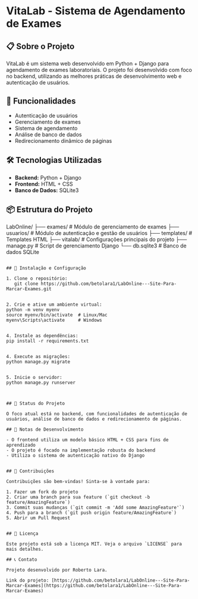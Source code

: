 # VitaLab - Sistema de Agendamento de Exames

## 📋 Sobre o Projeto

VitaLab é um sistema web desenvolvido em Python + Django para agendamento de exames laboratoriais. O projeto foi desenvolvido com foco no backend, utilizando as melhores práticas de desenvolvimento web e autenticação de usuários.

## 🚀 Funcionalidades

- Autenticação de usuários
- Gerenciamento de exames
- Sistema de agendamento
- Análise de banco de dados
- Redirecionamento dinâmico de páginas

## 🛠️ Tecnologias Utilizadas

- **Backend:** Python + Django
- **Frontend:** HTML + CSS
- **Banco de Dados:** SQLite3

## 📦 Estrutura do Projeto
LabOnline/
├── exames/          # Módulo de gerenciamento de exames
├── usuarios/        # Módulo de autenticação e gestão de usuários
├── templates/       # Templates HTML
├── vitalab/         # Configurações principais do projeto
├── manage.py        # Script de gerenciamento Django
└── db.sqlite3       # Banco de dados SQLite

```plaintext

## 🔧 Instalação e Configuração

1. Clone o repositório:
   git clone https://github.com/betolara1/LabOnline---Site-Para-Marcar-Exames.git


2. Crie e ative um ambiente virtual:
python -m venv myenv
source myenv/bin/activate  # Linux/Mac
myenv\Scripts\activate     # Windows


4. Instale as dependências:
pip install -r requirements.txt


4. Execute as migrações:
python manage.py migrate


5. Inicie o servidor:
python manage.py runserver



## 🚧 Status do Projeto

O foco atual está no backend, com funcionalidades de autenticação de usuários, análise de banco de dados e redirecionamento de páginas.

## 📝 Notas de Desenvolvimento

- O frontend utiliza um modelo básico HTML + CSS para fins de aprendizado
- O projeto é focado na implementação robusta do backend
- Utiliza o sistema de autenticação nativo do Django


## 👥 Contribuições

Contribuições são bem-vindas! Sinta-se à vontade para:

1. Fazer um fork do projeto
2. Criar uma branch para sua feature (`git checkout -b feature/AmazingFeature`)
3. Commit suas mudanças (`git commit -m 'Add some AmazingFeature'`)
4. Push para a branch (`git push origin feature/AmazingFeature`)
5. Abrir um Pull Request


## 📄 Licença

Este projeto está sob a licença MIT. Veja o arquivo `LICENSE` para mais detalhes.

## 📞 Contato

Projeto desenvolvido por Roberto Lara.

Link do projeto: [https://github.com/betolara1/LabOnline---Site-Para-Marcar-Exames](https://github.com/betolara1/LabOnline---Site-Para-Marcar-Exames)
